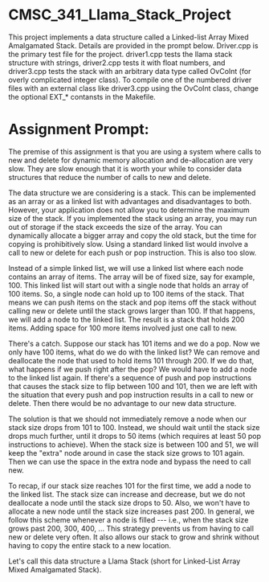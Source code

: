 # CMSC_341_Llama_Stack_Project
This project implements a data structure called a Linked-list Array Mixed Amalgamated Stack. Details are provided in the prompt below. Driver.cpp is the primary test file for the project. driver1.cpp tests the llama stack structure with strings, driver2.cpp tests it with float numbers, and driver3.cpp tests the stack with an arbitrary data type called OvCoInt (for overly complicated integer class). To compile one of the numbered driver files with an external class like driver3.cpp using the OvCoInt class, change the optional EXT_* contansts in the Makefile.

# Assignment Prompt:
The premise of this assignment is that you are using a system where calls to new and delete for dynamic memory allocation and de-allocation are very slow. They are slow enough that it is worth your while to consider data structures that reduce the number of calls to new and delete.

The data structure we are considering is a stack. This can be implemented as an array or as a linked list with advantages and disadvantages to both. However, your application does not allow you to determine the maximum size of the stack. If you implemented the stack using an array, you may run out of storage if the stack exceeds the size of the array. You can dynamically allocate a bigger array and copy the old stack, but the time for copying is prohibitively slow. Using a standard linked list would involve a call to new or delete for each push or pop instruction. This is also too slow.

Instead of a simple linked list, we will use a linked list where each node contains an array of items. The array will be of fixed size, say for example, 100. This linked list will start out with a single node that holds an array of 100 items. So, a single node can hold up to 100 items of the stack. That means we can push items on the stack and pop items off the stack without calling new or delete until the stack grows larger than 100. If that happens, we will add a node to the linked list. The result is a stack that holds 200 items. Adding space for 100 more items involved just one call to new.

There's a catch. Suppose our stack has 101 items and we do a pop. Now we only have 100 items, what do we do with the linked list? We can remove and deallocate the node that used to hold items 101 through 200. If we do that, what happens if we push right after the pop? We would have to add a node to the linked list again. If there's a sequence of push and pop instructions that causes the stack size to flip between 100 and 101, then we are left with the situation that every push and pop instruction results in a call to new or delete. Then there would be no advantage to our new data structure.

The solution is that we should not immediately remove a node when our stack size drops from 101 to 100. Instead, we should wait until the stack size drops much further, until it drops to 50 items (which requires at least 50 pop instructions to achieve). When the stack size is between 100 and 51, we will keep the "extra" node around in case the stack size grows to 101 again. Then we can use the space in the extra node and bypass the need to call new.

To recap, if our stack size reaches 101 for the first time, we add a node to the linked list. The stack size can increase and decrease, but we do not deallocate a node until the stack size drops to 50. Also, we won't have to allocate a new node until the stack size increases past 200. In general, we follow this scheme whenever a node is filled --- i.e., when the stack size grows past 200, 300, 400, ... This strategy prevents us from having to call new or delete very often. It also allows our stack to grow and shrink without having to copy the entire stack to a new location.

Let's call this data structure a Llama Stack (short for Linked-List Array Mixed Amalgamated Stack).


